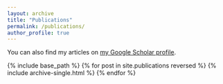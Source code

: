 ```yaml
---
layout: archive
title: "Publications"
permalink: /publications/
author_profile: true
---
```



  You can also find my articles on <a href="https://scholar.google.com/citations?user=anBA1CUAAAAJ">my Google Scholar profile</a>.


{% include base_path %}
{% for post in site.publications reversed %}
   {% include archive-single.html %}
{% endfor %}
